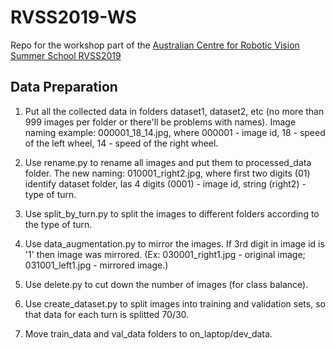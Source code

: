 # RVSS2019-WS
Repo for the workshop part of the [Australian Centre for Robotic Vision Summer School RVSS2019](https://www.roboticvision.org/rvss2019)

## Data Preparation
1. Put all the collected data in folders dataset1, dataset2, etc (no more than 999 images per folder or there'll be problems with names). Image naming example: 000001_18_14.jpg, where 000001 - image id, 18 - speed of the left wheel, 14 - speed of the right wheel.

2. Use rename.py to rename all images and put them to processed_data folder. The new naming: 010001_right2.jpg, where first two digits (01) identify dataset folder, las 4 digits (0001) - image id, string (right2) - type of turn.

3. Use split_by_turn.py to split the images to different folders according to the type of turn.

4. Use data_augmentation.py to mirror the images. If 3rd digit in image id is '1' then image was mirrored. (Ex: 030001_right1.jpg - original image; 031001_left1.jpg - mirrored image.)

5. Use delete.py to cut down the number of images (for class balance).

6. Use create_dataset.py to split images into training and validation sets, so that data for each turn is splitted 70/30.

7. Move train_data and val_data folders to on_laptop/dev_data.